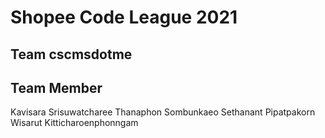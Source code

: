# Shopee Code League 2021

## Team cscmsdotme

## Team Member
Kavisara  Srisuwatcharee 
Thanaphon Sombunkaeo 
Sethanant Pipatpakorn
Wisarut   Kitticharoenphonngam
